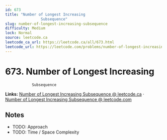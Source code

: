 ```yaml
--- 
id: 673
title: "Number of Longest Increasing
                Subsequence"
slug: number-of-longest-increasing-subsequence
difficulty: Medium
lock: Normal
source: leetcode.ca
leetcode_ca_url: https://leetcode.ca/all/673.html
leetcode_url: https://leetcode.com/problems/number-of-longest-increasing-subsequence/
---
```


# 673. Number of Longest Increasing
                Subsequence

**Links:** [Number of Longest Increasing
                Subsequence @ leetcode.ca](https://leetcode.ca/all/673.html) · [Number of Longest Increasing
                Subsequence @ leetcode.com](https://leetcode.com/problems/number-of-longest-increasing-subsequence/)

## Notes
- TODO: Approach
- TODO: Time / Space Complexity
